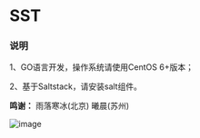 # SST

### 说明

1、GO语言开发，操作系统请使用CentOS 6+版本；

2、基于Saltstack，请安装salt组件。


**鸣谢：**
雨落寒冰(北京) 曦晨(苏州)


![image](https://github.com/duliang123/SST/screenshot/screenshot.jpg)
